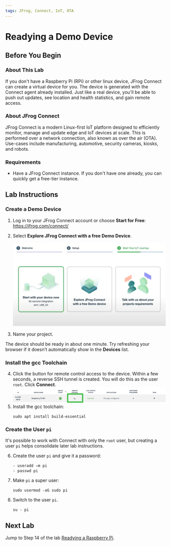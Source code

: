 ```yaml
---
tags: JFrog, Connect, IoT, OTA
---
```

# Readying a Demo Device #

## Before You Begin ##

### About This Lab ###
If you don't have a Raspberry Pi (RPi) or other linux device, JFrog Connect can create a virtual device for you. The device is generated with the Connect agent already installed. Just like a real device, you'll be able to push out updates, see location and health statistics, and gain remote access.

### About JFrog Connect ###
JFrog Connect is a modern Linux-first IoT platform designed to efficiently monitor, manage and update edge and IoT devices at scale. This is performed over a network connection, also known as over the air (OTA).
Use-cases include manufacturing, automotive, security cameras, kiosks, and robots.

### Requirements ###
- Have a JFrog Connect instance. If you don't have one already, you can quickly get a free-tier instance.

## Lab Instructions ##

### Create a Demo Device ###
1. Log in to your JFrog Connect account or choose **Start for Free**: https://jfrog.com/connect/
2. Select **Explore JFrog Connect with a free Demo Device**.

    ![](img/DemoDevice.png)
    
3. Name your project.

The device should be ready in about one minute. Try refreshing your browser if it doesn’t automatically show in the **Devices** list.

### Install the gcc Toolchain ###

4. Click the button for remote control access to the device. Within a few seconds, a reverse SSH tunnel is created. You will do this as the user `root`. Click **Connect**.
    ![](img/RemoteControl1.png)
5. Install the gcc toolchain:
    ````
    sudo apt install build-essential
    ````

### Create the User `pi` ###
It's possible to work with Connect with only the `root` user, but creating a user `pi` helps consolidate later lab instructions.

6. Create the user `pi` and give it a password:
    ````
    - useradd –m pi
	- passwd pi
    ````
7. Make `pi` a super user:
    ````
    sudo usermod -aG sudo pi
    ````
8. Switch to the user `pi`.
    ````
    su - pi
    ````

## Next Lab ##
Jump to Step 14 of the lab [Readying a Raspberry Pi](/Ready-RPi.md).
